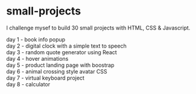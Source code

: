 # small-projects
I challenge mysef to build 30 small projects with HTML, CSS & Javascript.

day 1 - book info popup <br />
day 2 - digital clock with a simple text to speech <br />
day 3 - random quote generator using React <br />
day 4 - hover animations <br />
day 5 - product landing page with boostrap <br />
day 6 - animal crossing style avatar CSS <br />
day 7 - virtual keyboard project <br />
day 8 - calculator
